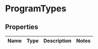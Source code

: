 
# ProgramTypes

## Properties
Name | Type | Description | Notes
------------ | ------------- | ------------- | -------------



